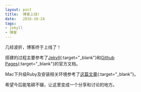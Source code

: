 ```yaml
---
layout: post
title:  博客上线!
date:   2016-10-24
tags:
- jekyll
- 博客
---
```


几经波折，博客终于上线了！

搭建的过程主要参考了[Jekyll](http://jekyllrb.com){:target="_blank"}和[Github Pages](https://pages.github.com/){:target="_blank"}的官方文档。

Mac下升级Ruby及安装相关环境参考了[这篇文章](http://railsapps.github.io/installrubyonrails-mac.html){:target="_blank"}。

希望今后能笔耕不辍，让这里变成一个分享和讨论的地方。
